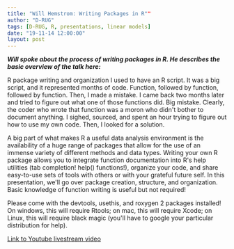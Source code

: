 ```yaml
---
title: "Will Hemstrom: Writing Packages in R""
author: "D-RUG"
tags: [D-RUG, R, presentations, linear models]
date: "19-11-14 12:00:00"
layout: post
---
```


**_Will spoke about the process of writing packages in R. He describes the basic overview of the talk here:_**

R package writing and organization
I used to have an R script. It was a big script, and it represented months of code. Function, followed by function, followed by function. Then, I made a mistake. I came back two months later and tried to figure out what one of those functions did. Big mistake. Clearly, the coder who wrote that function was a moron who didn't bother to document anything. I sighed, sourced, and spent an hour trying to figure out how to use my own code. Then, I looked for a solution.

A big part of what makes R a useful data analysis environment is the availability of a huge range of packages that allow for the use of an immense variety of different methods and data types. Writing your own R package allows you to integrate function documentation into R's help utilities (tab completion! help() functions!), organize your code, and share easy-to-use sets of tools with others or with your grateful future self. In this presentation, we'll go over package creation, structure, and organization. Basic knowledge of function writing is useful but not required!

Please come with the devtools, usethis, and roxygen 2 packages installed! On windows, this will require Rtools; on mac, this will require Xcode; on Linux, this will require black magic (you'll have to google your particular distribution for help).

[Link to Youtube livestream video](https://youtu.be/bie1vrzXvf4)